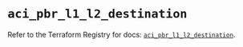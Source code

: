 # `aci_pbr_l1_l2_destination`

Refer to the Terraform Registry for docs: [`aci_pbr_l1_l2_destination`](https://registry.terraform.io/providers/ciscodevnet/aci/2.17.0/docs/resources/pbr_l1_l2_destination).
